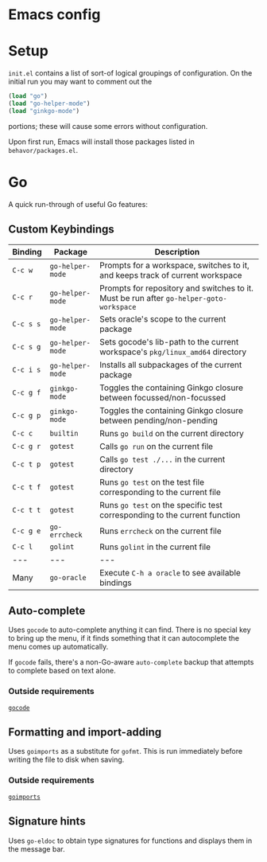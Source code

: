 # Emacs config

# Setup

`init.el` contains a list of sort-of logical groupings of
configuration. On the initial run you may want to comment out the

```lisp
(load "go")
(load "go-helper-mode")
(load "ginkgo-mode")
```

portions; these will cause some errors without configuration.

Upon first run, Emacs will install those packages listed in
`behavor/packages.el`.

# Go

A quick run-through of useful Go features:

## Custom Keybindings

| Binding   | Package          | Description                                                                             |
| ---       | ---              | ---                                                                                     |
| `C-c w`   | `go-helper-mode` | Prompts for a workspace, switches to it, and keeps track of current workspace           |
| `C-c r`   | `go-helper-mode` | Prompts for repository and switches to it. Must be run after `go-helper-goto-workspace` |
| `C-c s s` | `go-helper-mode` | Sets oracle's scope to the current package                                              |
| `C-c s g` | `go-helper-mode` | Sets gocode's lib-path to the current workspace's `pkg/linux_amd64` directory           |
| `C-c i s` | `go-helper-mode` | Installs all subpackages of the current package                                         |
| `C-c g f` | `ginkgo-mode`    | Toggles the containing Ginkgo closure between focussed/non-focussed                     |
| `C-c g p` | `ginkgo-mode`    | Toggles the containing Ginkgo closure between pending/non-pending                       |
| `C-c c`   | `builtin`        | Runs `go build` on the current directory                                                |
| `C-c g r` | `gotest`         | Calls `go run` on the current file                                                      |
| `C-c t p` | `gotest`         | Calls `go test ./...` in the current directory                                          |
| `C-c t f` | `gotest`         | Runs `go test` on the test file corresponding to the current file                       |
| `C-c t t` | `gotest`         | Runs `go test` on the specific test corresponding to the current function               |
| `C-c g e` | `go-errcheck`    | Runs `errcheck` on the current file                                                     |
| `C-c l`   | `golint`         | Runs `golint` in the current file                                                       |
| ---       | ---              | ---                                                                                     |
| Many      | `go-oracle`      | Execute `C-h a oracle` to see available bindings                                        |


## Auto-complete

Uses `gocode` to auto-complete anything it can find. There is no
special key to bring up the menu, if it finds something that it can
autocomplete the menu comes up automatically.

If `gocode` fails, there's a non-Go-aware `auto-complete` backup that
attempts to complete based on text alone.

### Outside requirements

[`gocode`](https://github.com/nsf/gocode)

## Formatting and import-adding

Uses `goimports` as a substitute for `gofmt`. This is run immediately
before writing the file to disk when saving.

### Outside requirements

[`goimports`](https://github.com/bradfitz/goimports)

## Signature hints

Uses `go-eldoc` to obtain type signatures for functions and displays
them in the message bar.
